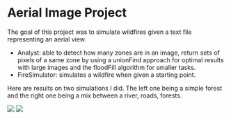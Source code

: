 # Aerial Image Project

The goal of this project was to simulate wildfires given a text file representing an aerial view.
 
- Analyst: able to detect how many zones are in an image, return sets of pixels of a same zone by using a unionFind approach for optimal results with large images and the floodFill algorithm for smaller tasks.
- FireSimulator: simulates a wildfire when given a starting point.

Here are results on two simulations I did. The left one being a simple forest and the right one being a mix between a river, roads, forests.

![](./images/simulation1.gif)
![](./images/simulation2.gif)

